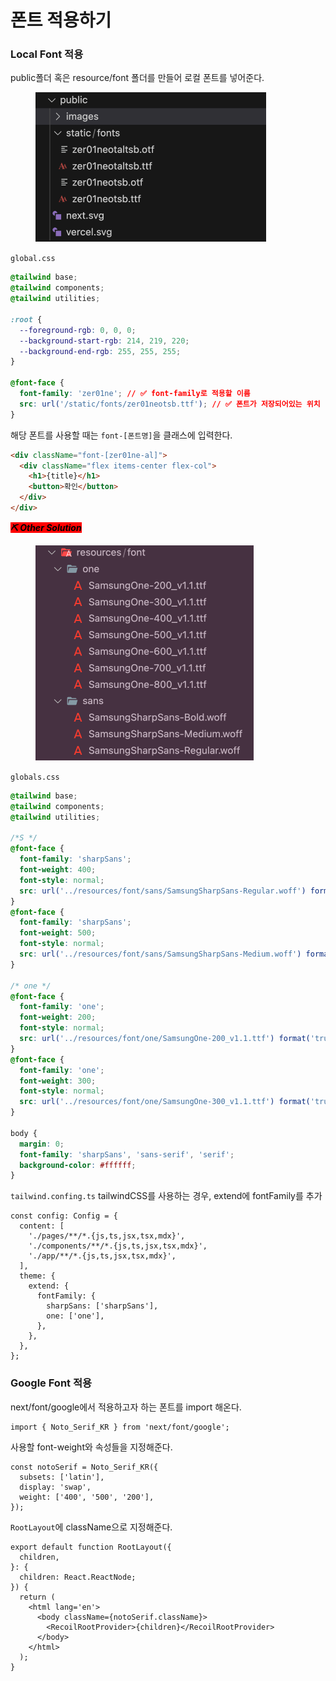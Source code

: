 # 폰트 적용하기

### Local Font 적용

public폴더 혹은 resource/font 폴더를 만들어 로컬 폰트를 넣어준다.

<div align="left">

<figure><img src="../.gitbook/assets/231010-1.png" alt="" width="369"><figcaption></figcaption></figure>

</div>

`global.css`

```css
@tailwind base;
@tailwind components;
@tailwind utilities;

:root {
  --foreground-rgb: 0, 0, 0;
  --background-start-rgb: 214, 219, 220;
  --background-end-rgb: 255, 255, 255;
}

@font-face {
  font-family: 'zer01ne'; // ✅ font-family로 적용할 이름
  src: url('/static/fonts/zer01neotsb.ttf'); // ✅ 폰트가 저장되어있는 위치
}
```

해당 폰트를 사용할 때는 `font-[폰트명]`을 클래스에 입력한다.

```html
<div className="font-[zer01ne-al]">
  <div className="flex items-center flex-col">
    <h1>{title}</h1>
    <button>확인</button>
  </div>
</div>
```



_<mark style="background-color:red;">**⛏️ Other Solution**</mark>_

<div align="left">

<figure><img src="../.gitbook/assets/240215-1.png" alt="" width="349"><figcaption></figcaption></figure>

</div>

`globals.css`

```css
@tailwind base;
@tailwind components;
@tailwind utilities;

/*S */
@font-face {
  font-family: 'sharpSans';
  font-weight: 400;
  font-style: normal;
  src: url('../resources/font/sans/SamsungSharpSans-Regular.woff') format('woff');
}
@font-face {
  font-family: 'sharpSans';
  font-weight: 500;
  font-style: normal;
  src: url('../resources/font/sans/SamsungSharpSans-Medium.woff') format('woff');
}

/* one */
@font-face {
  font-family: 'one';
  font-weight: 200;
  font-style: normal;
  src: url('../resources/font/one/SamsungOne-200_v1.1.ttf') format('truetype');
}
@font-face {
  font-family: 'one';
  font-weight: 300;
  font-style: normal;
  src: url('../resources/font/one/SamsungOne-300_v1.1.ttf') format('truetype');
}

body {
  margin: 0;
  font-family: 'sharpSans', 'sans-serif', 'serif';
  background-color: #ffffff;
}
```

`tailwind.confing.ts` tailwindCSS를 사용하는 경우, extend에 fontFamily를 추가

```tsx
const config: Config = {
  content: [
    './pages/**/*.{js,ts,jsx,tsx,mdx}',
    './components/**/*.{js,ts,jsx,tsx,mdx}',
    './app/**/*.{js,ts,jsx,tsx,mdx}',
  ],
  theme: {
    extend: {
      fontFamily: {
        sharpSans: ['sharpSans'],
        one: ['one'],
      },
    },
  },
};
```



### Google Font 적용

next/font/google에서 적용하고자 하는 폰트를 import 해온다.

```tsx
import { Noto_Serif_KR } from 'next/font/google';
```

사용할 font-weight와 속성들을 지정해준다.

```tsx
const notoSerif = Noto_Serif_KR({
  subsets: ['latin'],
  display: 'swap',
  weight: ['400', '500', '200'],
});
```

`RootLayout`에 className으로 지정해준다.

```tsx
export default function RootLayout({
  children,
}: {
  children: React.ReactNode;
}) {
  return (
    <html lang='en'>
      <body className={notoSerif.className}>
        <RecoilRootProvider>{children}</RecoilRootProvider>
      </body>
    </html>
  );
}
```
